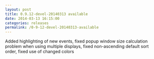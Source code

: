```yaml
---
layout: post
title: 0.9.12-devel-20140313 available
date: 2014-03-13 16:15:00
categories: releases
permalink: /0-9-12-devel-20140313-available
---
```


Added highlighting of new events, fixed popup window size calculation problem when using multiple displays, fixed non-ascending default sort order, fixed use of changed colors


